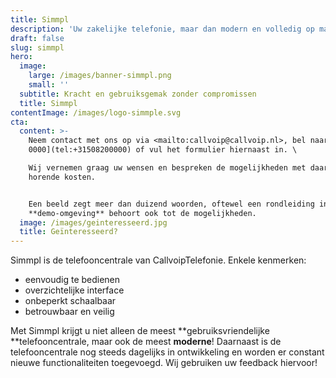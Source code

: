 ```yaml
---
title: Simmpl
description: 'Uw zakelijke telefonie, maar dan modern en volledig op maat. '
draft: false
slug: simmpl
hero:
  image:
    large: /images/banner-simmpl.png
    small: ''
  subtitle: Kracht en gebruiksgemak zonder compromissen
  title: Simmpl
contentImage: /images/logo-simmple.svg
cta:
  content: >-
    Neem contact met ons op via <mailto:callvoip@callvoip.nl>, bel naar [050 820
    0000](tel:+31508200000) of vul het formulier hiernaast in. \

    Wij vernemen graag uw wensen en bespreken de mogelijkheden met daarbij
    horende kosten. 


    Een beeld zegt meer dan duizend woorden, oftewel een rondleiding in onze
    **demo-omgeving** behoort ook tot de mogelijkheden.
  image: /images/geinteresseerd.jpg
  title: Geïnteresseerd?
---
```

Simmpl is de telefooncentrale van CallvoipTelefonie. Enkele kenmerken:

* eenvoudig te bedienen
* overzichtelijke interface
* onbeperkt schaalbaar
* betrouwbaar en veilig

Met Simmpl krijgt u niet alleen de meest **gebruiksvriendelijke **telefooncentrale, maar ook de meest **moderne**! Daarnaast is de telefooncentrale nog steeds dagelijks in ontwikkeling en worden er constant nieuwe functionaliteiten toegevoegd. Wij gebruiken uw feedback hiervoor!
